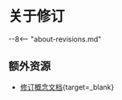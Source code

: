 # 关于修订

--8<-- "about-revisions.md"

## 额外资源

- [修订概念文档](../../concepts/serving-resources/revisions.md){target=_blank}
